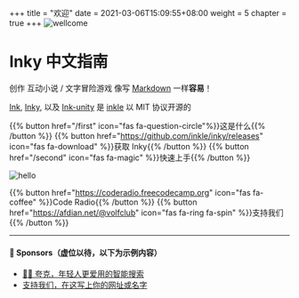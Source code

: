 +++
title = "欢迎"
date = 2021-03-06T15:09:55+08:00
weight = 5
chapter = true
+++
![wellcome](/images/wellcome.png)

# Inky 中文指南

创作 互动小说 / 文字冒险游戏 像写 [Markdown](https://www.zhihu.com/question/20409634) 一样**容易**！

 [Ink](https://github.com/inkle/ink), [Inky](https://github.com/inkle/inky), 以及 [Ink-unity](https://github.com/inkle/ink-unity-integration) 是 [inkle](https://www.inklestudios.com/ink) 以 MIT 协议开源的

{{% button href="/first" icon="fas fa-question-circle"%}}这是什么{{% /button %}}
{{% button href="https://github.com/inkle/inky/releases" icon="fas fa-download" %}}获取 Inky{{% /button %}}
{{% button href="/second" icon="fas fa-magic" %}}快速上手{{% /button %}}

![hello](/images/hello.jpg)

{{% button href="https://coderadio.freecodecamp.org" icon="fas fa-coffee" %}}Code Radio{{% /button %}}
{{% button href="https://afdian.net/@volfclub" icon="fas fa-ring fa-spin" %}}支持我们{{% /button %}}

---

#### 📢 **Sponsors**（虚位以待，以下为示例内容）

-  [👨‍🚀 夸克，年轻人更爱用的智能搜索](https://www.myquark.cn)
-  [支持我们，在这写上你的网址或名字](https://afdian.net/@volfclub)


